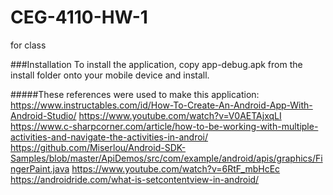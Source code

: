 # CEG-4110-HW-1
for class

###Installation 
To install the application, copy app-debug.apk from the install folder onto your mobile device and install.  

#####These references were used to make this application:
https://www.instructables.com/id/How-To-Create-An-Android-App-With-Android-Studio/
https://www.youtube.com/watch?v=V0AETAjxqLI
https://www.c-sharpcorner.com/article/how-to-be-working-with-multiple-activities-and-navigate-the-activities-in-androi/
https://github.com/Miserlou/Android-SDK-Samples/blob/master/ApiDemos/src/com/example/android/apis/graphics/FingerPaint.java
https://www.youtube.com/watch?v=6RtF_mbHcEc
https://androidride.com/what-is-setcontentview-in-android/
